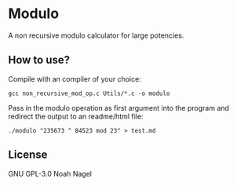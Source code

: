 <h1>Modulo</h1>
A non recursive modulo calculator for large potencies.
<h2>How to use?</h2>
Compile with an compiler of your choice:

<code>gcc non_recursive_mod_op.c Utils/*.c -o modulo</code>

Pass in the modulo operation as first argument into the program and redirect the output to an readme/html file: 

<code>./modulo "235673 ^ 84523 mod 23" > test.md</code>

<h2>License</h2>
GNU GPL-3.0 Noah Nagel 
